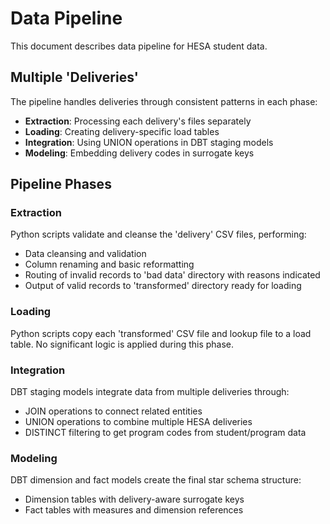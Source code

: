 # Data Pipeline
This document describes data pipeline for HESA student data.


## Multiple 'Deliveries'
The pipeline handles deliveries through consistent patterns in each phase:
- **Extraction**: Processing each delivery's files separately
- **Loading**: Creating delivery-specific load tables
- **Integration**: Using UNION operations in DBT staging models
- **Modeling**: Embedding delivery codes in surrogate keys


## Pipeline Phases
### Extraction
Python scripts validate and cleanse the 'delivery' CSV files, performing:
- Data cleansing and validation
- Column renaming and basic reformatting
- Routing of invalid records to 'bad data' directory with reasons indicated
- Output of valid records to 'transformed' directory ready for loading

### Loading
Python scripts copy each 'transformed' CSV file and lookup file to a load table. 
No significant logic is applied during this phase.

### Integration
DBT staging models integrate data from multiple deliveries through:
- JOIN operations to connect related entities
- UNION operations to combine multiple HESA deliveries
- DISTINCT filtering to get program codes from student/program data

### Modeling
DBT dimension and fact models create the final star schema structure:
- Dimension tables with delivery-aware surrogate keys
- Fact tables with measures and dimension references